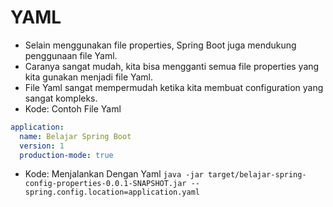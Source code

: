 # YAML
- Selain menggunakan file properties, Spring Boot juga mendukung penggunaan file Yaml.
- Caranya sangat mudah, kita bisa mengganti semua file properties yang kita gunakan menjadi file Yaml.
- File Yaml sangat mempermudah ketika kita membuat configuration yang sangat kompleks.
- Kode: Contoh File Yaml
```yaml
application:
  name: Belajar Spring Boot
  version: 1
  production-mode: true
```
- Kode: Menjalankan Dengan Yaml
``` java -jar target/belajar-spring-config-properties-0.0.1-SNAPSHOT.jar --spring.config.location=application.yaml ```